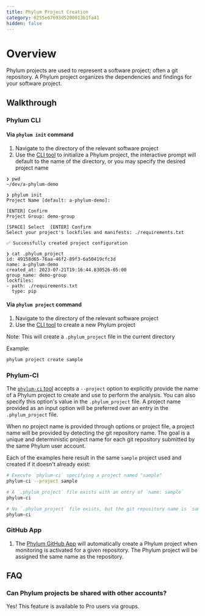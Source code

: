 ```yaml
---
title: Phylum Project Creation
category: 6255e67693d5200013b1fa41
hidden: false
---
```


# Overview

Phylum projects are used to represent a software project; often a git repository. A Phylum project organizes the dependencies and findings for your software project.

## Walkthrough

### Phylum CLI

#### Via `phylum init` command

1. Navigate to the directory of the relevant software project
2. Use the [CLI tool](https://docs.phylum.io/docs/quickstart) to initialize a Phylum project, the interactive prompt will default to the name of the directory, or you may specify the desired project name

```shellsession
❯ pwd
~/dev/a-phylum-demo

❯ phylum init
Project Name [default: a-phylum-demo]:

[ENTER] Confirm
Project Group: demo-group

[SPACE] Select  [ENTER] Confirm
Select your project's lockfiles and manifests: ./requirements.txt

✅ Successfully created project configuration

❯ cat .phylum_project
id: 49158d65-76aa-46f2-89f3-6a50419cfc3d
name: a-phylum-demo
created_at: 2023-07-21T19:16:44.830526-05:00
group_name: demo-group
lockfiles:
- path: ./requirements.txt
  type: pip
```

#### Via `phylum project` command

1. Navigate to the directory of the relevant software project
2. Use the [CLI tool](https://docs.phylum.io/docs/quickstart) to create a new Phylum project

Note: This will create a `.phylum_project` file in the current directory

Example:

```sh
phylum project create sample
```

### Phylum-CI

The [`phylum-ci` tool](https://pypi.org/project/phylum/) accepts a `--project` option to explicitly provide the name of a Phylum project to create and use to perform the analysis. You can also specify this option's value in the `.phylum_project` file. A project name provided as an input option will be preferred over an entry in the `.phylum_project` file.

When no project name is provided through options or project file, a project name will be provided by detecting the git repository name. The goal is a unique and deterministic project name for each git repository submitted by the same Phylum user account.

Each of the examples here result in the same `sample` project used and created if it doesn't already exist:

```sh
# Execute `phylum-ci` specifying a project named "sample"
phylum-ci --project sample

# A `.phylum_project` file exists with an entry of `name: sample`
phylum-ci

# No `.phylum_project` file exists, but the git repository name is `sample`
phylum-ci
```

### GitHub App

1. The [Phylum GitHub App](https://docs.phylum.io/docs/github_app) will automatically create a Phylum project when monitoring is activated for a given repository. The Phylum project will be assigned the same name as the repository.

## FAQ

### Can Phylum projects be shared with other accounts?

Yes! This feature is available to Pro users via groups.
